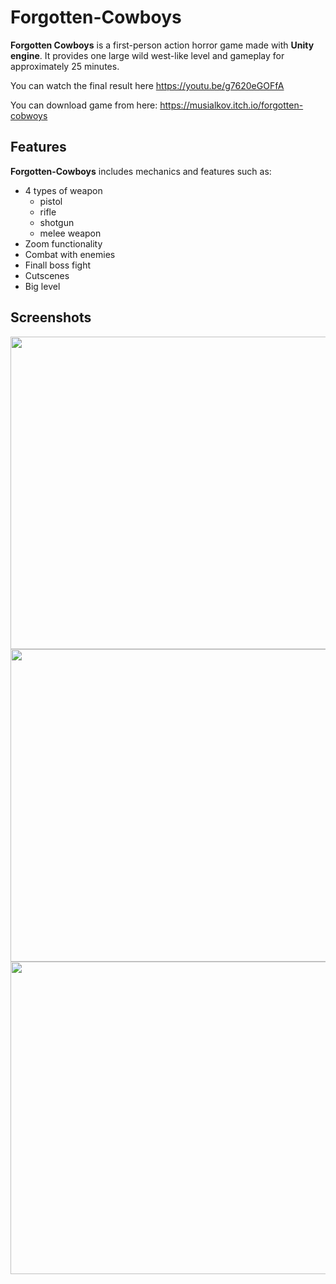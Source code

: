 # Forgotten-Cowboys 

**Forgotten Cowboys** is a first-person action horror game made with **Unity engine**. It provides one large wild west-like level and gameplay for approximately 25 minutes.

You can watch the final result here https://youtu.be/g7620eGOFfA

You can download game from here:
https://musialkov.itch.io/forgotten-cobwoys

## Features
**Forgotten-Cowboys** includes mechanics and features such as:
* 4 types of weapon
  * pistol
  * rifle
  * shotgun
  * melee weapon
* Zoom functionality
* Combat with enemies
* Finall boss fight
* Cutscenes
* Big level

## Screenshots

<img src="https://user-images.githubusercontent.com/69191839/185053754-fc7981e5-d923-4d43-a897-d3c8bcbe832f.png" width="891" height="500">
<img src="https://user-images.githubusercontent.com/69191839/185053765-eb6c6dd3-9e59-49c3-9946-bc3ef5d24045.png" width="891" height="500">
<img src="https://user-images.githubusercontent.com/69191839/185053780-9cb9a860-7a7e-4c75-8d87-876e3be188b5.png" width="891" height="500">
